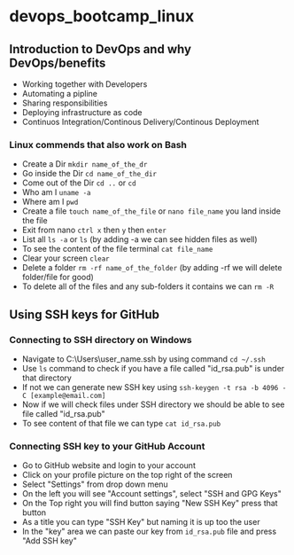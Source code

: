 # devops_bootcamp_linux

## Introduction to DevOps and why DevOps/benefits

- Working together with Developers 
- Automating a pipline
- Sharing responsibilities
- Deploying infrastructure as code
- Continuos Integration/Continous Delivery/Continous Deployment

### Linux commends that also work on Bash
- Create a Dir `mkdir name_of_the_dr`
- Go inside the Dir `cd name_of_the_dir`
- Come out of the Dir `cd ..` or `cd`
- Who am I `uname -a`
- Where am I `pwd`
- Create a file `touch name_of_the_file` or `nano file_name` you land inside the file
- Exit from nano `ctrl x` then `y` then `enter`
- List all `ls -a` or `ls` (by adding -a we can see hidden files as well)
- To see the content of the file terminal `cat file_name`
- Clear your screen `clear`
- Delete a folder `rm -rf name_of_the_folder`  (by adding -rf we will delete folder/file for good)
- To delete all of the files and any sub-folders it contains we can `rm -R`


## Using SSH keys for GitHub

### Connecting to SSH directory on Windows
- Navigate to C:\Users\user_name\.ssh  by using command `cd ~/.ssh`
- Use `ls` command to check if you have a file called "id_rsa.pub" is under that directory
- If not we can generate new SSH key using `ssh-keygen -t rsa -b 4096 -C [example@email.com]`
- Now if we will check files under SSH directory we should be able to see file called "id_rsa.pub"
- To see content of that file we can type `cat id_rsa.pub`

### Connecting SSH key to your GitHub Account
- Go to GitHub website and login to your account 
- Click on your profile picture on the top right of the screen 
- Select "Settings" from 
drop down menu 
- On the left you will see "Account settings", select "SSH and GPG Keys" 
- On the Top right you will find button saying 
"New SSH Key" press that button 
- As a title you can type "SSH Key" but naming it is up too the user 
- In the "key" area we can paste our key from `id_rsa.pub` file and press "Add SSH key"

